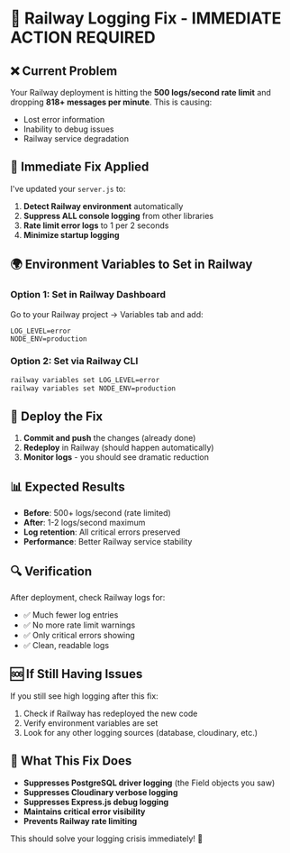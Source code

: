 # 🚂 Railway Logging Fix - IMMEDIATE ACTION REQUIRED

## ❌ Current Problem
Your Railway deployment is hitting the **500 logs/second rate limit** and dropping **818+ messages per minute**. This is causing:
- Lost error information
- Inability to debug issues
- Railway service degradation

## 🔧 Immediate Fix Applied
I've updated your `server.js` to:
1. **Detect Railway environment** automatically
2. **Suppress ALL console logging** from other libraries
3. **Rate limit error logs** to 1 per 2 seconds
4. **Minimize startup logging**

## 🌍 Environment Variables to Set in Railway

### Option 1: Set in Railway Dashboard
Go to your Railway project → Variables tab and add:
```
LOG_LEVEL=error
NODE_ENV=production
```

### Option 2: Set via Railway CLI
```bash
railway variables set LOG_LEVEL=error
railway variables set NODE_ENV=production
```

## 🚀 Deploy the Fix
1. **Commit and push** the changes (already done)
2. **Redeploy** in Railway (should happen automatically)
3. **Monitor logs** - you should see dramatic reduction

## 📊 Expected Results
- **Before**: 500+ logs/second (rate limited)
- **After**: 1-2 logs/second maximum
- **Log retention**: All critical errors preserved
- **Performance**: Better Railway service stability

## 🔍 Verification
After deployment, check Railway logs for:
- ✅ Much fewer log entries
- ✅ No more rate limit warnings
- ✅ Only critical errors showing
- ✅ Clean, readable logs

## 🆘 If Still Having Issues
If you still see high logging after this fix:
1. Check if Railway has redeployed the new code
2. Verify environment variables are set
3. Look for any other logging sources (database, cloudinary, etc.)

## 📝 What This Fix Does
- **Suppresses PostgreSQL driver logging** (the Field objects you saw)
- **Suppresses Cloudinary verbose logging**
- **Suppresses Express.js debug logging**
- **Maintains critical error visibility**
- **Prevents Railway rate limiting**

This should solve your logging crisis immediately! 🎯
